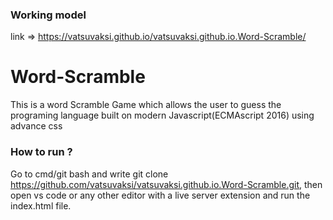 ### Working model
link => https://vatsuvaksi.github.io/vatsuvaksi.github.io.Word-Scramble/
# Word-Scramble
This is a word Scramble Game which allows the user to guess the programing language built on modern Javascript(ECMAscript 2016) using advance css 
### How to run ?
Go to cmd/git bash and write git clone https://github.com/vatsuvaksi/vatsuvaksi.github.io.Word-Scramble.git,
then open vs code or any other editor with a live server extension and run the index.html file.


